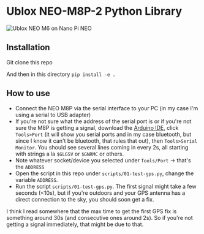 # Ublox NEO-M8P-2 Python Library

![Ublox NEO M6 on Nano Pi NEO](https://a.lnwpic.com/56v2fw.png)

## Installation

Git clone this repo 

And then in this directory `pip install -e .`

## How to use

- Connect the NEO M8P via the serial interface to your PC (in my case I'm using a serial to USB adapter)
- If you're not sure what the address of the serial port is or if you're not sure the M8P is getting a signal, download the [Arduino IDE](https://www.arduino.cc/en/main/software), click `Tools>Port` (it will show you serial ports and in my case bluetooth, but since I know it can't be bluetooth, that rules that out), then `Tools>Serial Monitor`. You should see several lines coming in every 2s, all starting with strings a la `$GLGSV` or `$GNRMC` or others. 
- Note whatever socket/device you selected under `Tools/Port` -> that's the `ADDRESS`
- Open the script in this repo under `scripts/01-test-gps.py`, change the variable `ADDRESS`.
- Run the script `scripts/01-test-gps.py`. The first signal might take a few seconds (<10s), but if you're outdoors and your GPS antenna has a direct connection to the sky, you should soon get a fix.

I think I read somewhere that the max time to get the first GPS fix is something around 30s (and consecutive ones around 2s). So if you're not getting a signal immediately, that might be due to that. 

 